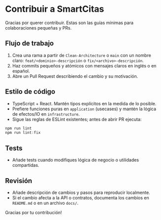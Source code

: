 # Contribuir a SmartCitas

Gracias por querer contribuir. Estas son las guías mínimas para colaboraciones pequeñas y PRs.

## Flujo de trabajo
1. Crea una rama a partir de `Clean-Architecture` o `main` con un nombre claro: `feat/<dominio>-descripción` o `fix/<archivo>-descripción`.
2. Haz commits pequeños y atómicos con mensajes claros en inglés o en español.
3. Abre un Pull Request describiendo el cambio y su motivación.

## Estilo de código
- TypeScript + React. Mantén tipos explícitos en la medida de lo posible.
- Prefiere funciones puras en `application` (usecases) y mantén la lógica de efectos/IO en `infrastructure`.
- Sigue las reglas de ESLint existentes; antes de abrir PR ejecuta:

```powershell
npm run lint
npm run lint:fix
```

## Tests
- Añade tests cuando modifiques lógica de negocio o utilidades compartidas.

## Revisión
- Añade descripción de cambios y pasos para reproducir localmente.
- Si el cambio afecta a la API o contratos, documenta los cambios en `README.md` o en un archivo `docs/`.

Gracias por tu contribución!

